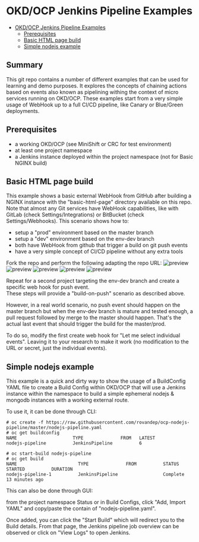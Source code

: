 # OKD/OCP Jenkins Pipeline Examples

- [OKD/OCP Jenkins Pipeline Examples](#okd-ocp-jenkins-pipeline-examples)
  * [Prerequisites](#prerequisites)
  * [Basic HTML page build](#basic-html-page-build)
  * [Simple nodejs example](#simple-nodejs-example)

## Summary
This git repo contains a number of different examples that can be used for learning and demo purposes.
It explores the concepts of chaining actions based on events also known as pipelining withing the context
of micro services running on OKD/OCP.
These examples start from a very simple usage of WebHook up to a full CI/CD pipeline, like Canary or
Blue/Green deployments.

## Prerequisites 
- a working OKD/OCP (see MiniShift or CRC for test environment)
- at least one project namespace 
- a Jenkins instance deployed within the project namespace (not for Basic NGINX build)

## Basic HTML page build 
This example shows a basic external WebHook from GitHub after building a NGINX instance with the
"basic-html-page" directory available on this repo.
Note that almost any Git services have WebHook capabilities, like with GitLab (check Settings/Integrations)
or BitBucket (check Settings/Webhooks).
This scenario shows how to:
- setup a "prod" environment based on the master branch
- setup a "dev" environment based on the env-dev branch
- both have WebHook from github that trigger a build on git push events
- have a very simple concept of CI/CD pipeline without any extra tools

Fork the repo and perform the following adapting the repo URL:
![preview](https://raw.githubusercontent.com/rovandep/ocp-nodejs-pipeline/master/images/basic-html-page-01.gif)
![preview](https://raw.githubusercontent.com/rovandep/ocp-nodejs-pipeline/master/images/basic-html-page-02.gif)
![preview](https://raw.githubusercontent.com/rovandep/ocp-nodejs-pipeline/master/images/basic-html-page-03.gif)
![preview](https://raw.githubusercontent.com/rovandep/ocp-nodejs-pipeline/master/images/basic-html-page-04.gif)
![preview](https://raw.githubusercontent.com/rovandep/ocp-nodejs-pipeline/master/images/basic-html-page-05.gif)

Repeat for a second project targeting the env-dev branch and create a specific web hook for push event.  
These steps will provide a "build-on-push" scenario as described above.

However, in a real world scenario, no push event should happen on the master branch but when the env-dev branch
is mature and tested enough, a pull request followed by merge to the master should happen. 
That's the actual last event that should trigger the build for the master/prod.

To do so, modify the first create web hook for "Let me select individual events". Leaving it to your research to 
make it work (no modification to the URL or secret, just the individual events).

## Simple nodejs example
This example is a quick and dirty way to show the usage of a BuildConfig YAML file to create a 
Build Config within OKD/OCP that will use a Jenkins instance within the namespace to build
a simple ephemeral nodejs & mongodb instances with a working external route. 

To use it, it can be done through CLI: 
``` 
# oc create -f https://raw.githubusercontent.com/rovandep/ocp-nodejs-pipeline/master/nodejs-pipeline.yaml
# oc get buildconfig
NAME                     TYPE              FROM   LATEST
nodejs-pipeline          JenkinsPipeline          6

# oc start-build nodejs-pipeline
# oc get build
NAME                       TYPE              FROM          STATUS     STARTED          DURATION
nodejs-pipeline-1          JenkinsPipeline                 Complete   13 minutes ago   
``` 

This can also be done through GUI:

from the project namespace Status or in Build Configs, click "Add, Import YAML" and copy/paste 
the contain of "nodejs-pipeline.yaml".

Once added, you can click the "Start Build" which will redirect you to the Build details. From that page,
the Jenkins pipeline job overview can be observed or click on "View Logs" to open Jenkins. 
